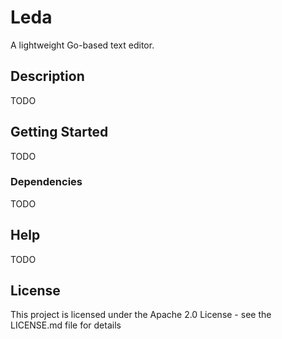 # Leda 

A lightweight Go-based text editor.

## Description

TODO

## Getting Started

TODO

### Dependencies

TODO

## Help

TODO

## License

This project is licensed under the Apache 2.0 License - see the LICENSE.md file for details